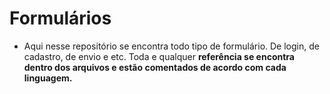 # Formulários
* Aqui nesse repositório se encontra todo tipo de formulário. De login, de cadastro, de envio e etc. Toda e qualquer <b>referência<b> se encontra dentro dos arquivos e estão comentados de acordo com cada linguagem.
